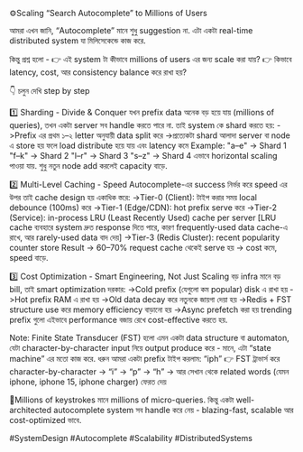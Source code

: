 ⚙️Scaling “Search Autocomplete” to Millions of Users

আমরা এখন জানি, “Autocomplete” মানে শুধু suggestion না. এটা একটা real-time distributed system যা মিলিসেকেন্ডে কাজ করে.

কিন্তু প্রশ্ন হলো -
👉 এই system টা কীভাবে millions of users এর জন্য scale করা যায়?
👉 কিভাবে latency, cost, আর consistency balance করে রাখা হয়?

👇 চলুন দেখি step by step

1️⃣ Sharding - Divide & Conquer
যখন prefix data অনেক বড় হয়ে যায় (millions of queries), তখন একটা server সব handle করতে পারে না. তাই system কে shard করতে হয়: 
->Prefix এর প্রথম ১–২ letter অনুযায়ী data split করে
->প্রত্যেকটা shard আলাদা server বা node এ store হয়
ফলে load distribute হয়ে যায় এবং latency কমে
Example:
"a–e" → Shard 1 
"f–k" → Shard 2 
"l–r" → Shard 3 
"s–z" → Shard 4
এভাবে horizontal scaling পাওয়া যায়. শুধু নতুন node add করলেই capacity বাড়ে.

2️⃣ Multi-Level Caching - Speed
Autocomplete-এর success নির্ভর করে speed এর উপর তাই cache design হয় একাধিক স্তরে:
->Tier-0 (Client): টাইপ করার সময় local debounce (100ms) করে
->Tier-1 (Edge/CDN): hot prefix serve করে
->Tier-2 (Service): in-process LRU (Least Recently Used) cache per server
[LRU cache ব্যবহারে system দ্রুত response দিতে পারে, কারণ frequently-used data cache-এ রাখে, আর rarely-used data বাদ দেয়]
->Tier-3 (Redis Cluster): recent popularity counter store 
Result → 60–70% request cache থেকেই serve হয় → cost কমে, speed বাড়ে.

3️⃣ Cost Optimization - Smart Engineering, Not Just Scaling
বড় infra মানে বড় bill, তাই smart optimization দরকার:
->Cold prefix (যেগুলো কম popular) disk এ রাখা হয়
->Hot prefix RAM এ রাখা হয়
->Old data decay করে নতুনকে জায়গা দেয়া হয়
->Redis + FST structure use করে memory efficiency বাড়ানো হয়
->Async prefetch করা হয় trending prefix গুলো
এইভাবে performance বজায় রেখে cost-effective করতে হয়.

Note: Finite State Transducer (FST) হলো এমন একটা data structure বা automaton, যেটা character-by-character input নিয়ে output produce করে - মানে, এটা “state machine” এর মতো কাজ করে. ধরুন আমরা একটা prefix টাইপ করলাম: “iph”
 👉 FST ট্রাভার্স করে character-by-character
 → “i” → “p” → “h”
 → আর সেখান থেকে related words (যেমন iphone, iphone 15, iphone charger) ফেরত দেয়


💬Millions of keystrokes মানে millions of micro-queries.
কিন্তু একটা well-architected autocomplete system সব handle করে নেয় - blazing-fast, scalable আর cost-optimized ভাবে.

#SystemDesign #Autocomplete #Scalability #DistributedSystems
